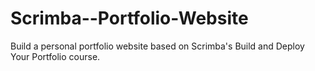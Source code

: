 # Scrimba--Portfolio-Website
 Build a personal portfolio website based on Scrimba's Build and Deploy Your Portfolio course.
